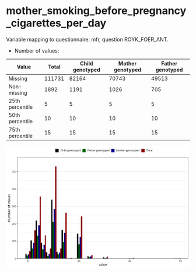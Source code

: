 # mother_smoking_before_pregnancy_cigarettes_per_day
Variable mapping to questionnaire: mfr, question ROYK_FOER_ANT.
- Number of values:

| Value | Total | Child genotyped | Mother genotyped | Father genotyped |
| ----- | ----- | --------------- | ---------------- | ---------------- |
| Missing | 111731 | 82164 | 70743 | 49513 |
| Non-missing | 1892 | 1191 | 1026 | 705 |
| 25th percentile | 5 | 5 | 5 | 5 |
| 50th percentile | 10 | 10 | 10 | 10 |
| 75th percentile | 15 | 15 | 15 | 15 |



![](mother_smoking_before_pregnancy_cigarettes_per_day_n.png)



